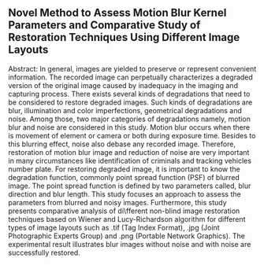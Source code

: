 ## Novel Method to Assess Motion Blur Kernel Parameters and Comparative Study of Restoration Techniques Using Different Image Layouts

Abstract:
In general, images are yielded to preserve or represent convenient information. The recorded image can perpetually characterizes a degraded version of the original image caused by inadequacy in the imaging and capturing process. There exists several kinds of degradations that need to be considered to restore degraded images. Such kinds of degradations are blur, illumination and color imperfections, geometrical degradations and noise. Among those, two major categories of degradations namely, motion blur and noise are considered in this study. Motion blur occurs when there is movement of element or camera or both during exposure time. Besides to this blurring effect, noise also debase any recorded image. Therefore, restoration of motion blur image and reduction of noise are very important in many circumstances like identification of criminals and tracking vehicles number plate. For restoring degraded image, it is important to know the degradation function, commonly point spread function (PSF) of blurred image. The point spread function is defined by two parameters called, blur direction and blur length. This study focuses an approach to assess the parameters from blurred and noisy images. Furthermore, this study presents comparative analysis of di\fferent non-blind image restoration techniques based on Wiener and Lucy-Richardson algorithm for different types of image layouts such as .tif (Tag Index Format), .jpg (Joint Photographic Experts Group) and .png (Portable Network Graphics). The experimental result illustrates blur images without noise and with noise are successfully restored.
